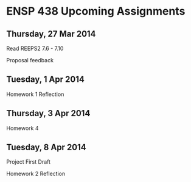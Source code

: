 # ENSP 438 Upcoming Assignments

<!--
## Thursday, 6 Mar 2014
Read REEPS2 6.5 (6.6 optional)

## Tuesday, 11 Mar 2014
Project Proposal

## Thursday, 13 Mar 2014
Read REEPS2 7.1 - 7.5
-->

## Thursday, 27 Mar 2014
Read REEPS2 7.6 - 7.10

Proposal feedback

## Tuesday, 1 Apr 2014
Homework 1 Reflection

## Thursday, 3 Apr 2014
Homework 4

## Tuesday, 8 Apr 2014
Project First Draft

Homework 2 Reflection
